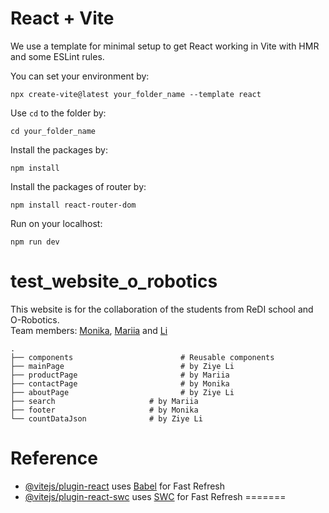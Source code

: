 # React + Vite

We use a template for minimal setup to get React working in Vite with HMR and some ESLint rules.

You can set your environment by:
```
npx create-vite@latest your_folder_name --template react
```


Use `cd` to the folder by:
```
cd your_folder_name
```

Install the packages by:
```
npm install
```
Install the packages of router by:
```
npm install react-router-dom
```
Run on your localhost:
```
npm run dev
```

# test_website_o_robotics
This website is for the collaboration of the students from ReDI school and O-Robotics.
<br/>
Team members: [Monika](https://github.com/MMonikaFirst), [Mariia](https://github.com/mariiaipatova) and [Li](https://github.com/Liziye725)
```
.
├── components                        # Reusable components
├── mainPage                          # by Ziye Li
├── productPage                       # by Mariia
├── contactPage                       # by Monika
├── aboutPage                         # by Ziye Li
├── search                     # by Mariia 
├── footer                     # by Monika  
└── countDataJson              # by Ziye Li
```



# Reference

- [@vitejs/plugin-react](https://github.com/vitejs/vite-plugin-react/blob/main/packages/plugin-react/README.md) uses [Babel](https://babeljs.io/) for Fast Refresh
- [@vitejs/plugin-react-swc](https://github.com/vitejs/vite-plugin-react-swc) uses [SWC](https://swc.rs/) for Fast Refresh
=======
>>>>>>> 
